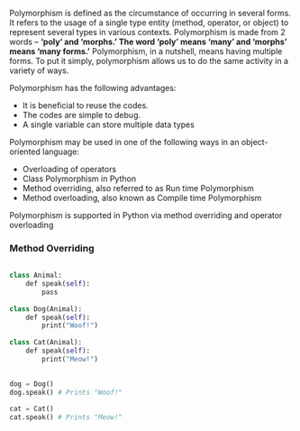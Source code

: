 Polymorphism is defined as the circumstance of occurring in several forms. It refers to the usage of a single type entity (method, operator, or object) to represent several types in various contexts. Polymorphism is made from 2 words – **‘poly‘ and ‘morphs.’ The word ‘poly’ means ‘many’ and ‘morphs’ means ‘many forms.’** Polymorphism, in a nutshell, means having multiple forms. To put it simply, polymorphism allows us to do the same activity in a variety of ways.

Polymorphism has the following advantages:  

- It is beneficial to reuse the codes.
- The codes are simple to debug.
- A single variable can store multiple data types

Polymorphism may be used in one of the following ways in an object-oriented language:  

- Overloading of operators
- Class Polymorphism in Python
- Method overriding, also referred to as Run time Polymorphism
- Method overloading, also known as Compile time Polymorphism

Polymorphism is supported in Python via method overriding and operator overloading

### Method Overriding
```python
  
class Animal:  
    def speak(self):  
        pass  
  
class Dog(Animal):  
    def speak(self):  
        print("Woof!")  
  
class Cat(Animal):  
    def speak(self):  
        print("Meow!")  
  

dog = Dog()  
dog.speak() # Prints "Woof!"  
  
cat = Cat()  
cat.speak() # Prints "Meow!"
```

